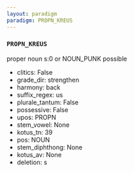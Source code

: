 ```yaml
---
layout: paradigm
paradigm: PROPN_KREUS
---
```

### ` PROPN_KREUS `

proper noun s:0 or NOUN_PUNK possible
* clitics: False
* grade_dir: strengthen
* harmony: back
* suffix_regex: us
* plurale_tantum: False
* possessive: False
* upos: PROPN
* stem_vowel: None
* kotus_tn: 39
* pos: NOUN
* stem_diphthong: None
* kotus_av: None
* deletion: s
